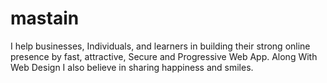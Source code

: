 # mastain
I help businesses, Individuals, and learners in building their strong online presence by fast, attractive, Secure and Progressive Web App. Along With Web Design I also believe in sharing happiness and smiles.
